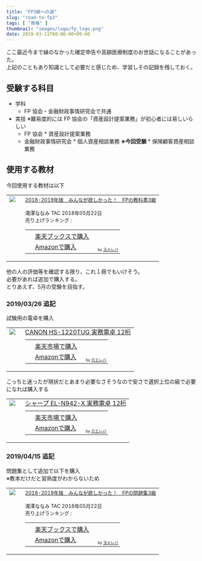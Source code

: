 ```yaml
---
title: "FP3級への道"
slug: "road-to-fp3"
tags: [ "資格" ]
thumbnail: "images/logo/fp_logo.png"
date: 2019-03-11T00:00:00+09:00
---
```


ここ最近今まで縁のなかった確定申告や高額医療制度のお世話になることがあった。  
上記のこともあり知識として必要だと感じため、学習しその記録を残しておく。

## 受験する科目

* 学科
  * FP 協会・金融財政事情研究会で共通
* 実技 ※難易度的には FP 協会の「資産設計提案業務」が初心者には易しいらしい
  * FP 協会
        * 資産設計提案業務
  * 金融財政事情研究会
        * 個人資産相談業務 **※今回受験**
        * 保険顧客資産相談業務

## 使用する教材

今回使用する教材は以下

<table  border="0" cellpadding="5" style="border:none"><tr><td valign="top" style="border:none;"><a href="https://hb.afl.rakuten.co.jp/hgc/1856df65.f59e3a22.1856df66.b49ed49a/yomereba_main_201904251728028921?pc=http%3A%2F%2Fbooks.rakuten.co.jp%2Frb%2F15459211%2F%3Fscid%3Daf_ich_link_urltxt%26m%3Dhttp%3A%2F%2Fm.rakuten.co.jp%2Fev%2Fbook%2F" target="_blank" rel="nofollow" ><img src="https://thumbnail.image.rakuten.co.jp/@0_mall/book/cabinet/5855/9784813275855.jpg?_ex=200x200" border="0" style="margin-right:10px" /></a></td><td valign="top" style="border:none;text-align:left"><font size="-1"><a href="https://hb.afl.rakuten.co.jp/hgc/1856df65.f59e3a22.1856df66.b49ed49a/yomereba_main_201904251728028921?pc=http%3A%2F%2Fbooks.rakuten.co.jp%2Frb%2F15459211%2F%3Fscid%3Daf_ich_link_urltxt%26m%3Dhttp%3A%2F%2Fm.rakuten.co.jp%2Fev%2Fbook%2F" target="_blank" rel="nofollow" >2018-2019年版　みんなが欲しかった！　FPの教科書3級</a><br /><br />        滝澤ななみ TAC 2018年05月22日<br />        売り上げランキング : <br /><table style="border:none"><tr><td style="border:none;text-align:left;"><div class="shoplinkrakuten" style="margin-right:5px;background: url('//img.yomereba.com/yl.gif') 0 -50px no-repeat;padding: 2px 0 2px 18px;white-space: nowrap;"><a href="https://hb.afl.rakuten.co.jp/hgc/1856df65.f59e3a22.1856df66.b49ed49a/yomereba_main_201904251728028921?pc=http%3A%2F%2Fbooks.rakuten.co.jp%2Frb%2F15459211%2F%3Fscid%3Daf_ich_link_urltxt%26m%3Dhttp%3A%2F%2Fm.rakuten.co.jp%2Fev%2Fbook%2F" target="_blank" rel="nofollow" >楽天ブックスで購入</a></div><div class="shoplinkamazon" style="margin-right:5px;background: url('//img.yomereba.com/yl.gif') 0 0 no-repeat;padding: 2px 0 2px 18px;white-space: nowrap;"><a href="https://www.amazon.co.jp/exec/obidos/asin/4813275850/kkawazoe-22/" target="_blank" rel="nofollow" >Amazonで購入</a></div>                                                                                      </td><td style="vertical-align:bottom;padding-left:10px;font-size:x-small;border:none">by <a href="https://yomereba.com" rel="nofollow" target="_blank">ヨメレバ</a></td></tr></table></font></td></tr></table>

他の人の評価等を確認する限り、これ１冊でもいけそう。  
必要があれば追加で購入する。  
とりあえず、5月の受験を目指す。

### 2019/03/26 追記

試験用の電卓を購入

<table  border="0" cellpadding="5" style="border:none"><tr><td valign="top" style="border:none"><a href="https://hb.afl.rakuten.co.jp/hgc/g00q6326.r4a5h27d.g00q6326.r4a5i421/kaereba_main_201904251743260583?pc=https%3A%2F%2Fitem.rakuten.co.jp%2Fec-current%2F4960999793986%2F&m=http%3A%2F%2Fm.rakuten.co.jp%2Fec-current%2Fi%2F10843757%2F" target="_blank" rel="nofollow" ><img src="https://thumbnail.image.rakuten.co.jp/@0_mall/ec-current/cabinet/226/4960999793986.jpg?_ex=128x128" border="0" style="margin-right:10px" /></a></td><td valign="top" style="border:none;text-align:left"><div class="kaerebalink-name" style="margin-bottom:10px;line-height:120%"><a href="https://hb.afl.rakuten.co.jp/hgc/g00q6326.r4a5h27d.g00q6326.r4a5i421/kaereba_main_201904251743260583?pc=https%3A%2F%2Fitem.rakuten.co.jp%2Fec-current%2F4960999793986%2F&m=http%3A%2F%2Fm.rakuten.co.jp%2Fec-current%2Fi%2F10843757%2F" target="_blank" rel="nofollow" >CANON HS-1220TUG 実務電卓 12桁</a></div><div class="kaerebalink-detail" style="margin-bottom:5px;"></div><table style="border:none;margin-top:10px"><tr><td style="border:none;text-align:left;"><div class="shoplinkrakuten" style="margin-right:5px;background: url('//img.yomereba.com/kl.gif') 0 -50px no-repeat;padding: 2px 0 2px 18px;white-space: nowrap;"><a href="https://hb.afl.rakuten.co.jp/hgc/1856df65.f59e3a22.1856df66.b49ed49a/kaereba_main_201904251743260583?pc=https%3A%2F%2Fsearch.rakuten.co.jp%2Fsearch%2Fmall%2FCanon%2520%25E9%259B%25BB%25E5%258D%2593%2520HS-1220TUG%2F-%2Ff.1-p.1-s.1-sf.0-st.A-v.2%3Fx%3D0%26scid%3Daf_ich_link_urltxt%26m%3Dhttp%3A%2F%2Fm.rakuten.co.jp%2F" target="_blank" rel="nofollow" >楽天市場で購入</a></div><div class="shoplinkamazon" style="margin-right:5px;background: url('//img.yomereba.com/kl.gif') 0 0 no-repeat;padding: 2px 0 2px 18px;white-space: nowrap;"><a href="https://www.amazon.co.jp/gp/search?keywords=Canon%20%E9%9B%BB%E5%8D%93%20HS-1220TUG&__mk_ja_JP=%E3%82%AB%E3%82%BF%E3%82%AB%E3%83%8A&tag=kkawazoe-22" target="_blank" rel="nofollow" >Amazonで購入</a></div></td><td style="vertical-align:bottom;padding-left:10px;font-size:x-small;border:none">by <a href="https://kaereba.com" rel="nofollow" target="_blank">カエレバ</a></td></tr></table></font></td></tr></table>

こっちと迷ったが現状だとあまり必要なさそうなので安さで選択上位の級で必要になれば購入する

<table  border="0" cellpadding="5" style="border:none"><tr><td valign="top" style="border:none"><a href="https://hb.afl.rakuten.co.jp/hgc/g00pksh6.r4a5h46d.g00pksh6.r4a5i7ae/kaereba_main_201904251742421252?pc=https%3A%2F%2Fitem.rakuten.co.jp%2Febest%2F4974019761527%2F&m=http%3A%2F%2Fm.rakuten.co.jp%2Febest%2Fi%2F11572055%2F" target="_blank" rel="nofollow" ><img src="https://thumbnail.image.rakuten.co.jp/@0_mall/ebest/cabinet/158/4974019761527.jpg?_ex=128x128" border="0" style="margin-right:10px" /></a></td><td valign="top" style="border:none;text-align:left"><div class="kaerebalink-name" style="margin-bottom:10px;line-height:120%"><a href="https://hb.afl.rakuten.co.jp/hgc/g00pksh6.r4a5h46d.g00pksh6.r4a5i7ae/kaereba_main_201904251742421252?pc=https%3A%2F%2Fitem.rakuten.co.jp%2Febest%2F4974019761527%2F&m=http%3A%2F%2Fm.rakuten.co.jp%2Febest%2Fi%2F11572055%2F" target="_blank" rel="nofollow" >シャープ EL-N942-X 実務電卓 12桁</a></div><div class="kaerebalink-detail" style="margin-bottom:5px;"></div><table style="border:none;margin-top:10px"><tr><td style="border:none;text-align:left;"><div class="shoplinkrakuten" style="margin-right:5px;background: url('//img.yomereba.com/kl.gif') 0 -50px no-repeat;padding: 2px 0 2px 18px;white-space: nowrap;"><a href="https://hb.afl.rakuten.co.jp/hgc/1856df65.f59e3a22.1856df66.b49ed49a/kaereba_main_201904251742421252?pc=https%3A%2F%2Fsearch.rakuten.co.jp%2Fsearch%2Fmall%2F%25E3%2582%25B7%25E3%2583%25A3%25E3%2583%25BC%25E3%2583%2597%2520EL-N942-X%2520%25E5%25AE%259F%25E5%258B%2599%25E9%259B%25BB%25E5%258D%2593%252012%25E6%25A1%2581%2F-%2Ff.1-p.1-s.1-sf.0-st.A-v.2%3Fx%3D0%26scid%3Daf_ich_link_urltxt%26m%3Dhttp%3A%2F%2Fm.rakuten.co.jp%2F" target="_blank" rel="nofollow" >楽天市場で購入</a></div><div class="shoplinkamazon" style="margin-right:5px;background: url('//img.yomereba.com/kl.gif') 0 0 no-repeat;padding: 2px 0 2px 18px;white-space: nowrap;"><a href="https://www.amazon.co.jp/gp/search?keywords=%E3%82%B7%E3%83%A3%E3%83%BC%E3%83%97%20EL-N942-X%20%E5%AE%9F%E5%8B%99%E9%9B%BB%E5%8D%93%2012%E6%A1%81&__mk_ja_JP=%E3%82%AB%E3%82%BF%E3%82%AB%E3%83%8A&tag=kkawazoe-22" target="_blank" rel="nofollow" >Amazonで購入</a></div></td><td style="vertical-align:bottom;padding-left:10px;font-size:x-small;border:none">by <a href="https://kaereba.com" rel="nofollow" target="_blank">カエレバ</a></td></tr></table></font></td></tr></table>

### 2019/04/15 追記

問題集として追加で以下を購入  
※教本だけだと習熟度がわからないため

<table  border="0" cellpadding="5" style="border:none"><tr><td valign="top" style="border:none;"><a href="https://hb.afl.rakuten.co.jp/hgc/1856df65.f59e3a22.1856df66.b49ed49a/yomereba_main_201904251730366382?pc=http%3A%2F%2Fbooks.rakuten.co.jp%2Frb%2F15459214%2F%3Fscid%3Daf_ich_link_urltxt%26m%3Dhttp%3A%2F%2Fm.rakuten.co.jp%2Fev%2Fbook%2F" target="_blank" rel="nofollow" ><img src="https://thumbnail.image.rakuten.co.jp/@0_mall/book/cabinet/5886/9784813275886.jpg?_ex=200x200" border="0" style="margin-right:10px" /></a></td><td valign="top" style="border:none;text-align:left"><font size="-1"><a href="https://hb.afl.rakuten.co.jp/hgc/1856df65.f59e3a22.1856df66.b49ed49a/yomereba_main_201904251730366382?pc=http%3A%2F%2Fbooks.rakuten.co.jp%2Frb%2F15459214%2F%3Fscid%3Daf_ich_link_urltxt%26m%3Dhttp%3A%2F%2Fm.rakuten.co.jp%2Fev%2Fbook%2F" target="_blank" rel="nofollow" >2018-2019年版　みんなが欲しかった！　FPの問題集3級</a><br /><br />        滝澤ななみ TAC 2018年05月22日<br />        売り上げランキング : <br /><table style="border:none"><tr><td style="border:none;text-align:left;"><div class="shoplinkrakuten" style="margin-right:5px;background: url('//img.yomereba.com/yl.gif') 0 -50px no-repeat;padding: 2px 0 2px 18px;white-space: nowrap;"><a href="https://hb.afl.rakuten.co.jp/hgc/1856df65.f59e3a22.1856df66.b49ed49a/yomereba_main_201904251730366382?pc=http%3A%2F%2Fbooks.rakuten.co.jp%2Frb%2F15459214%2F%3Fscid%3Daf_ich_link_urltxt%26m%3Dhttp%3A%2F%2Fm.rakuten.co.jp%2Fev%2Fbook%2F" target="_blank" rel="nofollow" >楽天ブックスで購入</a></div><div class="shoplinkamazon" style="margin-right:5px;background: url('//img.yomereba.com/yl.gif') 0 0 no-repeat;padding: 2px 0 2px 18px;white-space: nowrap;"><a href="https://www.amazon.co.jp/exec/obidos/asin/4813275885/kkawazoe-22/" target="_blank" rel="nofollow" >Amazonで購入</a></div>                                                                                      </td><td style="vertical-align:bottom;padding-left:10px;font-size:x-small;border:none">by <a href="https://yomereba.com" rel="nofollow" target="_blank">ヨメレバ</a></td></tr></table></font></td></tr></table>
